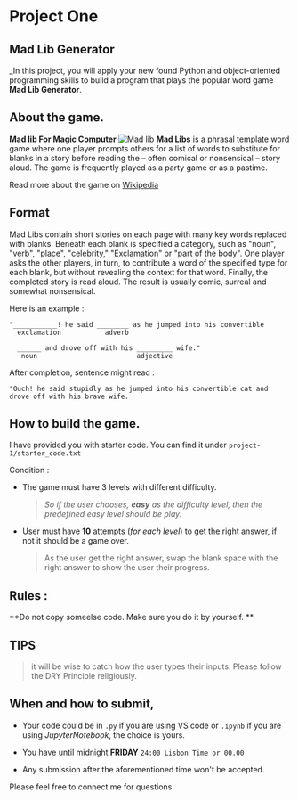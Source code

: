 # Project One

## Mad Lib Generator 
_In this project, you will apply your new found Python and object-oriented programming skills to build a program that plays the popular word game  **Mad Lib Generator**. 

## About the game.
**Mad lib For Magic Computer**
![Mad lib](https://miro.medium.com/max/1600/1*8M2JfaTacGjI8YQlO9qF5A.jpeg "Mad lib")
**Mad Libs** is a phrasal template word game where one player prompts others for a list of words to substitute for blanks in a story before reading the – often comical or nonsensical – story aloud. The game is frequently played as a party game or as a pastime.

Read more about the game on [Wikipedia](https://en.wikipedia.org/wiki/Mad_Libs)

## Format 
Mad Libs contain short stories on each page with many key words replaced with blanks. Beneath each blank is specified a category, such as "noun", "verb", "place", "celebrity," "Exclamation" or "part of the body". One player asks the other players, in turn, to contribute a word of the specified type for each blank, but without revealing the context for that word. Finally, the completed story is read aloud. The result is usually comic, surreal and somewhat nonsensical.

Here is an example : 
```
"___________! he said ________ as he jumped into his convertible
  exclamation           adverb
                                                     
  ______ and drove off with his _________ wife."
   noun                         adjective
```

After completion, sentence might read : 
```
"Ouch! he said stupidly as he jumped into his convertible cat and drove off with his brave wife.
```

## How to build the game. 
I have provided you with starter code. 
You can find it under `project-1/starter_code.txt`

Condition : 
* The game must have 3 levels with different difficulty. 
    > _So if the user chooses, **easy** as the difficulty level, then the predefined easy level should be play._
* User must have **10** attempts (_for each level_) to get the right answer, if not it should be a game over. 
    >As the user get the right answer, swap the blank space with the right answer to show the user their progress.

## Rules : 
**Do not copy someelse code. Make sure you do it by yourself. **

## TIPS
> it will be wise to catch how the user types their inputs. 
> Please follow the DRY Principle religiously. 

## When and how to submit, 
+ Your code could be in `.py` if you are using VS code or `.ipynb` if you are using *JupyterNotebook*, the choice is yours.

+ You have until midnight **FRIDAY** `24:00 Lisbon Time or 00.00`
+ Any submission after the aforementioned time won't be accepted.

Please feel free to connect me for questions. 